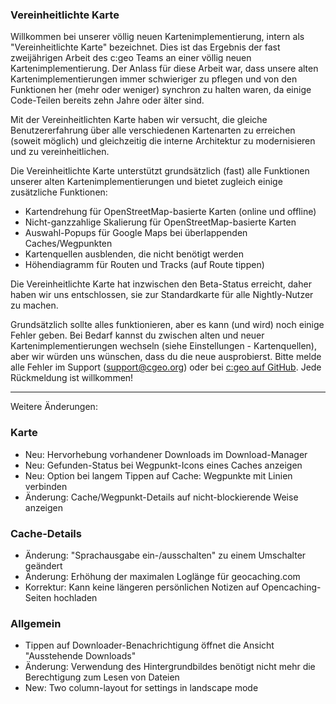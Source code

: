 ### Vereinheitlichte Karte
Willkommen bei unserer völlig neuen Kartenimplementierung, intern als "Vereinheitlichte Karte" bezeichnet. Dies ist das Ergebnis der fast zweijährigen Arbeit des c:geo Teams an einer völlig neuen Kartenimplementierung. Der Anlass für diese Arbeit war, dass unsere alten Kartenimplementierungen immer schwieriger zu pflegen und von den Funktionen her (mehr oder weniger) synchron zu halten waren, da einige Code-Teilen bereits zehn Jahre oder älter sind.

Mit der Vereinheitlichten Karte haben wir versucht, die gleiche Benutzererfahrung über alle verschiedenen Kartenarten zu erreichen (soweit möglich) und gleichzeitig die interne Architektur zu modernisieren und zu vereinheitlichen.

Die Vereinheitlichte Karte unterstützt grundsätzlich (fast) alle Funktionen unserer alten Kartenimplementierungen und bietet zugleich einige zusätzliche Funktionen:

- Kartendrehung für OpenStreetMap-basierte Karten (online und offline)
- Nicht-ganzzahlige Skalierung für OpenStreetMap-basierte Karten
- Auswahl-Popups für Google Maps bei überlappenden Caches/Wegpunkten
- Kartenquellen ausblenden, die nicht benötigt werden
- Höhendiagramm für Routen und Tracks (auf Route tippen)

Die Vereinheitlichte Karte hat inzwischen den Beta-Status erreicht, daher haben wir uns entschlossen, sie zur Standardkarte für alle Nightly-Nutzer zu machen.

Grundsätzlich sollte alles funktionieren, aber es kann (und wird) noch einige Fehler geben. Bei Bedarf kannst du zwischen alten und neuer Kartenimplementierungen wechseln (siehe Einstellungen - Kartenquellen), aber wir würden uns wünschen, dass du die neue ausprobierst. Bitte melde alle Fehler im Support ([support@cgeo.org](mailto:support@cgeo.org)) oder bei [c:geo auf GitHub](github.com/cgeo/cgeo/issues). Jede Rückmeldung ist willkommen!

---

Weitere Änderungen:

### Karte
- Neu: Hervorhebung vorhandener Downloads im Download-Manager
- Neu: Gefunden-Status bei Wegpunkt-Icons eines Caches anzeigen
- Neu: Option bei langem Tippen auf Cache: Wegpunkte mit Linien verbinden
- Änderung: Cache/Wegpunkt-Details auf nicht-blockierende Weise anzeigen

### Cache-Details
- Änderung: "Sprachausgabe ein-/ausschalten" zu einem Umschalter geändert
- Änderung: Erhöhung der maximalen Loglänge für geocaching.com
- Korrektur: Kann keine längeren persönlichen Notizen auf Opencaching-Seiten hochladen

### Allgemein
- Tippen auf Downloader-Benachrichtigung öffnet die Ansicht "Ausstehende Downloads"
- Änderung: Verwendung des Hintergrundbildes benötigt nicht mehr die Berechtigung zum Lesen von Dateien
- New: Two column-layout for settings in landscape mode
